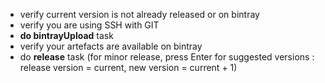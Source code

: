 * verify current version is not already released or on bintray
* verify you are using SSH with GIT
* **do bintrayUpload** task
* verify your artefacts are available on bintray
* do **release** task (for minor release, press Enter for suggested versions : release version = current, new version = current + 1)
